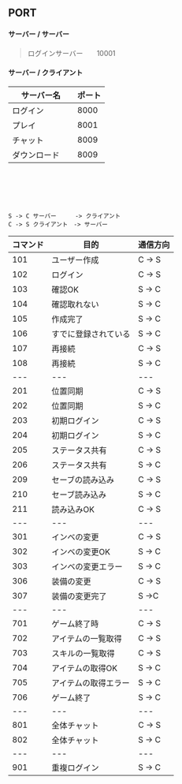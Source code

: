 ## PORT
#### サーバー / サーバー
>ログインサーバー　　10001

#### サーバー / クライアント
|  サーバー名  |  ポート  |
| ----------- | -------- |
|ログイン      |  8000    |
| プレイ    　 |  8001    |
|チャット      |8009      |
|ダウンロード 　|8009      |

<br>
<br>
<br>
<br>

```
S -> C サーバー 　 　-> クライアント
C -> S クライアント　-> サーバー
```
|コマンド|目的|通信方向|
|---|---|---|
|101|ユーザー作成      |C -> S|
|102|ログイン          |C -> S|
|103|確認OK           |S -> C|
|104|確認取れない      |S -> C|
|105|作成完了          |S -> C|
|106|すでに登録されている|S -> C|
|107|再接続            |C -> S|
|108|再接続            |S -> C|
|---|---|---|
|201|位置同期           |C -> S|
|202|位置同期           |S -> C|
|203|初期ログイン       |C -> S|
|204|初期ログイン       |S -> C|
|205|ステータス共有     |C -> S|
|206|ステータス共有     |S -> C|
|209|セーブの読み込み|C -> S|
|210|セーブ読み込み|S -> C|
|211|読み込みOK|C -> S|
|---|---|---|
|301|インベの変更|C -> S|
|302|インベの変更OK|S -> C|
|303|インベの変更エラー|S -> C|
|306|装備の変更|C -> S|
|307|装備の変更完了|S ->C|
|---|---|---|
|701|ゲーム終了時       |C -> S|
|702|アイテムの一覧取得  |C -> S|
|703|スキルの一覧取得   |C -> S|
|704|アイテムの取得OK|S -> C|
|705|アイテムの取得エラー|S -> C|
|706|ゲーム終了|S -> C|
|---|---|---|
|801|全体チャット       |C -> S|
|802|全体チャット       |S -> C|
|---|---|---|
|901|重複ログイン       |S -> C|